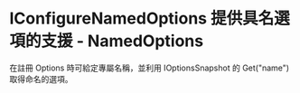 # IConfigureNamedOptions 提供具名選項的支援 - NamedOptions 

在註冊 Options 時可給定專屬名稱，並利用 IOptionsSnapshot<Options> 的 Get("name") 取得命名的選項。
